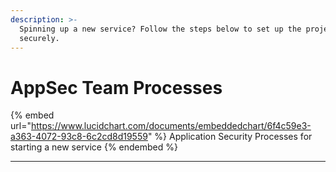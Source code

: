 ```yaml
---
description: >-
  Spinning up a new service? Follow the steps below to set up the project
  securely.
---
```


# AppSec Team Processes

{% embed url="https://www.lucidchart.com/documents/embeddedchart/6f4c59e3-a363-4072-93c8-6c2cd8d19559" %}
Application Security Processes for starting a new service
{% endembed %}

****
